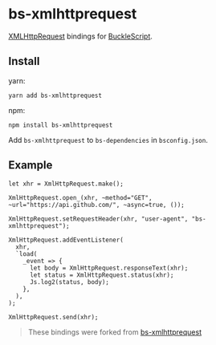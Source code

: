 # bs-xmlhttprequest

[XMLHttpRequest](https://developer.mozilla.org/en-US/docs/Web/API/XMLHttpRequest/XMLHttpRequest) bindings for [BuckleScript](https://bucklescript.github.io).

## Install

yarn:

```
yarn add bs-xmlhttprequest
```

npm:

```
npm install bs-xmlhttprequest
```

Add `bs-xmlhttprequest` to `bs-dependencies` in `bsconfig.json`.

## Example

```reason
let xhr = XmlHttpRequest.make();

XmlHttpRequest.open_(xhr, ~method="GET", ~url="https://api.github.com/", ~async=true, ());

XmlHttpRequest.setRequestHeader(xhr, "user-agent", "bs-xmlhttprequest");

XmlHttpRequest.addEventListener(
  xhr,
  `load(
    _event => {
      let body = XmlHttpRequest.responseText(xhr);
      let status = XmlHttpRequest.status(xhr);
      Js.log2(status, body);
    },
  ),
);

XmlHttpRequest.send(xhr);
```

> These bindings were forked from [bs-xmlhttprequest](https://github.com/stefanduberg/bs-xmlhttprequest)
